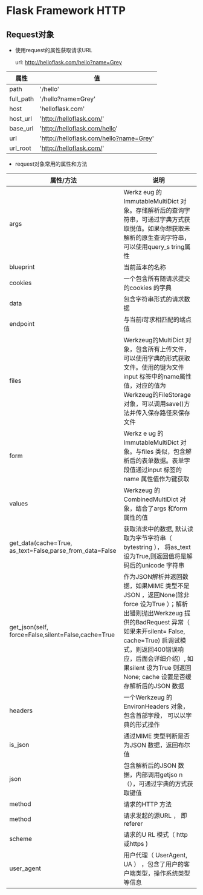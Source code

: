 # Flask Framework HTTP

## Request对象

- 使用request的属性获取请求URL

	url: http://helloflask.com/hello?name=Grey	
	
| 属性 | 值 | 
| ------------- | ------------- | 
| path | '/hello' | 
| full_path | '/hello?name=Grey' |
| host | 'helloflask.com' | 
| host_url | 'http://helloflask.com/' |
| base_url | 'http://helloflask.com/hello' | 
| url | 'http://helloflask.com/hello?name=Grey' |
| url_root | 'http://helloflask.com/' | 

- request对象常用的属性和方法

| 属性/方法 | 说明 | 
| ------------- | ------------- | 
| args | Werkz eug 的ImmutableMultiDict 对象。存储解析后的查询字符串，可通过字典方式获取悦值。如果你想获取未解析的原生查询字符串，可以使用query_s tring属性 | 
| blueprint | 当前蓝本的名称 | 
| cookies | 一个包含所有随请求提交的cookies 的字典 | 
| data | 包含字符串形式的请求数据 | 
| endpoint | 与当前i苛求相匹配的端点值 | 
| files | Werkzeug的MultiDict 对象，包含所有上传文件，可以使用字典的形式获取文件。使用的键为文件input 标签中的name属性值，对应的值为Werkzeug的FileStorage 对象，可以调用save()方法并传入保存路径来保存文件 | 
| form | Werkz e ug 的ImmutableMultiDict 对象。与files 类似，包含解析后的表单数据。表单字段值通过input 标签的name 属性值作为键获取 | 
| values | Werkzeug 的CombinedMultiDict 对象，结合了args 和form 属性的值 | 
| get_data(cache=True, as_text=False,parse_from_data=False | 获取消求中的数据, 默认读取为字节字符串（ bytestring ）， 将as_text 设为True,则返回值将是解码后的unicode 字符串 | 
| get_json(self, force=False,silent=False,cache=True | 作为JSON解析并返回数据，如果MlME 类型不是JSON ，返回None(除非force 设为True ）；解析出错则抛出Werkzeug 提供的BadRequest 异常（ 如果未开silent= False, cache=True) 启调试模式，则返回400错误响应，后面会详细介绍）, 如果silent 设为True 则返回None; cache 设置是否缓存解析后的JSON 数据 | 
| headers | 一个Werkzeug 的EnvironHeaders 对象，包含首部字段， 可以以字典的形式操作 | 
| is_json | 通过MIME 类型判断是否为JSON 数据，返回布尔值 | 
| json |  包含解析后的JSON 数据，内部调用getjso n （），可通过字典的方式获取键值 | 
| method | 请求的HTTP 方法 |
| method | 请求发起的源URL ， 即referer |
| scheme | 请求的U RL 模式（ http 或https ) |
| user_agent | 用户代理（ UserAgent, UA ） ，包含了用户的客户端类型，操作系统类型等信息 |